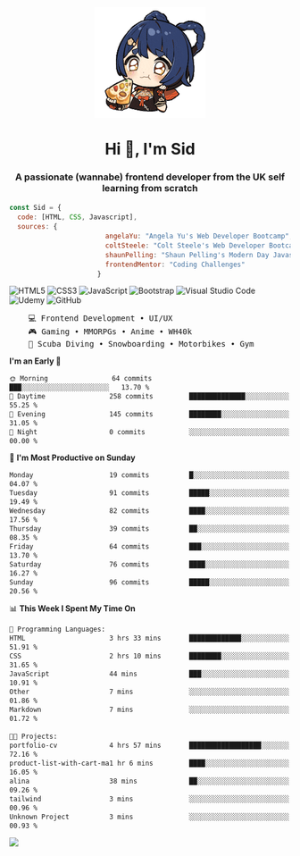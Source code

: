 <p align="center">
<img align="center" src="imgs/HuTaoPizza.gif" alt="Logo">
</p>
<h1 align="center">Hi 👋, I'm Sid</h1>
<h3 align="center">A passionate (wannabe) frontend developer from the UK self learning from scratch</h3>


```javascript
const Sid = {
  code: [HTML, CSS, Javascript],
  sources: {
                        angelaYu: "Angela Yu's Web Developer Bootcamp",
                        coltSteele: "Colt Steele's Web Developer Bootcamp",
                        shaunPelling: "Shaun Pelling's Modern Day Javascript",
                        frontendMentor: "Coding Challenges"
                      }
```

![HTML5](https://img.shields.io/badge/html5-%23E34F26.svg?style=for-the-badge&logo=html5&logoColor=white)
![CSS3](https://img.shields.io/badge/css3-%231572B6.svg?style=for-the-badge&logo=css3&logoColor=white)
![JavaScript](https://img.shields.io/badge/javascript-%23323330.svg?style=for-the-badge&logo=javascript&logoColor=%23F7DF1E)
![Bootstrap](https://img.shields.io/badge/bootstrap-%238511FA.svg?style=for-the-badge&logo=bootstrap&logoColor=white)
![Visual Studio Code](https://img.shields.io/badge/Visual%20Studio%20Code-0078d7.svg?style=for-the-badge&logo=visual-studio-code&logoColor=white)
![Udemy](https://img.shields.io/badge/Udemy-A435F0?style=for-the-badge&logo=Udemy&logoColor=white)
![GitHub](https://img.shields.io/badge/github-%23121011.svg?style=for-the-badge&logo=github&logoColor=white)

<pre>
    💻 Frontend Development • UI/UX 
    🎮 Gaming • MMORPGs • Anime • WH40k
    💪 Scuba Diving • Snowboarding • Motorbikes • Gym
</pre>

<!--START_SECTION:waka-->
**I'm an Early 🐤** 

```text
🌞 Morning                64 commits          ███░░░░░░░░░░░░░░░░░░░░░░   13.70 % 
🌆 Daytime                258 commits         ██████████████░░░░░░░░░░░   55.25 % 
🌃 Evening                145 commits         ████████░░░░░░░░░░░░░░░░░   31.05 % 
🌙 Night                  0 commits           ░░░░░░░░░░░░░░░░░░░░░░░░░   00.00 % 
```
📅 **I'm Most Productive on Sunday** 

```text
Monday                   19 commits          █░░░░░░░░░░░░░░░░░░░░░░░░   04.07 % 
Tuesday                  91 commits          █████░░░░░░░░░░░░░░░░░░░░   19.49 % 
Wednesday                82 commits          ████░░░░░░░░░░░░░░░░░░░░░   17.56 % 
Thursday                 39 commits          ██░░░░░░░░░░░░░░░░░░░░░░░   08.35 % 
Friday                   64 commits          ███░░░░░░░░░░░░░░░░░░░░░░   13.70 % 
Saturday                 76 commits          ████░░░░░░░░░░░░░░░░░░░░░   16.27 % 
Sunday                   96 commits          █████░░░░░░░░░░░░░░░░░░░░   20.56 % 
```


📊 **This Week I Spent My Time On** 

```text
💬 Programming Languages: 
HTML                     3 hrs 33 mins       █████████████░░░░░░░░░░░░   51.91 % 
CSS                      2 hrs 10 mins       ████████░░░░░░░░░░░░░░░░░   31.65 % 
JavaScript               44 mins             ███░░░░░░░░░░░░░░░░░░░░░░   10.91 % 
Other                    7 mins              ░░░░░░░░░░░░░░░░░░░░░░░░░   01.86 % 
Markdown                 7 mins              ░░░░░░░░░░░░░░░░░░░░░░░░░   01.72 % 

🐱‍💻 Projects: 
portfolio-cv             4 hrs 57 mins       ██████████████████░░░░░░░   72.16 % 
product-list-with-cart-ma1 hr 6 mins         ████░░░░░░░░░░░░░░░░░░░░░   16.05 % 
alina                    38 mins             ██░░░░░░░░░░░░░░░░░░░░░░░   09.26 % 
tailwind                 3 mins              ░░░░░░░░░░░░░░░░░░░░░░░░░   00.96 % 
Unknown Project          3 mins              ░░░░░░░░░░░░░░░░░░░░░░░░░   00.93 % 
```


<!--END_SECTION:waka-->

<a href="">![](https://komarev.com/ghpvc/?username=sedaryildirim&style=for-the-badge)</a>
